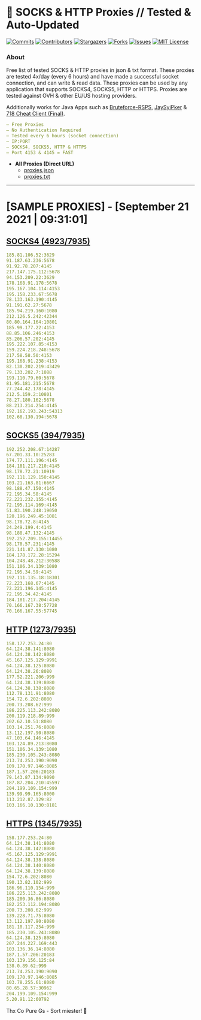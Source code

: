 <!-- MARKDOWN LINKS & IMAGES -->
<!-- https://www.markdownguide.org/basic-syntax/#reference-style-links -->
[contributors-shield]: https://img.shields.io/github/contributors/KaiBurton/free-proxies-autoupdated?style=for-the-badge
[contributors-url]: https://github.com/KaiBurton/free-proxies-autoupdated/graphs/contributors
[forks-shield]: https://img.shields.io/github/forks/KaiBurton/free-proxies-autoupdated?style=for-the-badge
[forks-url]: https://github.com/KaiBurton/free-proxies-autoupdated/network/members
[stars-shield]: https://img.shields.io/github/stars/KaiBurton/free-proxies-autoupdated?style=for-the-badge
[stars-url]: https://github.com/KaiBurton/free-proxies-autoupdated/stargazers
[issues-shield]: https://img.shields.io/github/issues/KaiBurton/free-proxies-autoupdated?style=for-the-badge
[issues-url]: https://github.com/KaiBurton/free-proxies-autoupdated/issues
[license-shield]: https://img.shields.io/github/license/KaiBurton/free-proxies-autoupdated?style=for-the-badge
[license-url]: https://github.com/KaiBurton/free-proxies-autoupdated/blob/main/LICENSE
[commit-shield]: https://img.shields.io/github/last-commit/KaiBurton/free-proxies-autoupdated?style=for-the-badge
[commit-url]: https://github.com/KaiBurton/free-proxies-autoupdated/commits/main

# 🎁 SOCKS & HTTP Proxies // Tested & Auto-Updated

[![Commits][commit-shield]][commit-url]
[![Contributors][contributors-shield]][contributors-url]
[![Stargazers][stars-shield]][stars-url]
[![Forks][forks-shield]][forks-url]
[![Issues][issues-shield]][issues-url]
[![MIT License][license-shield]][license-url]

### About
Free list of tested SOCKS & HTTP proxies in json & txt format. These proxies are tested 4x/day (every 6 hours) and have made a successful socket connection, and can write & read data. These proxies can be used by any application that supports SOCKS4, SOCKS5, HTTP or HTTPS. Proxies are tested against OVH & other EU/US hosting providers.

Additionally works for Java Apps such as [Bruteforce-RSPS](https://github.com/KaiBurton/Bruteforce-RSPS), [JaySyiPker](https://github.com/JayArrowz/JaySyiPker) & [718 Cheat Client (Final)](https://github.com/KaiBurton/718-Cheat-Client-Final). 

```yaml
— Free Proxies
— No Authentication Required
— Tested every 6 hours (socket connection)
— IP:PORT
— SOCKS4, SOCKS5, HTTP & HTTPS
— Port 4153 & 4145 = FAST
```

- **All Proxies (Direct URL)**
  - [proxies.json](https://raw.githubusercontent.com/KaiBurton/free-proxies-autoupdated/main/proxies.json)
  - [proxies.txt](https://raw.githubusercontent.com/KaiBurton/free-proxies-autoupdated/main/proxies.txt)

---

# [SAMPLE PROXIES] - [September 21 2021 | 09:31:01]

## [SOCKS4 (4923/7935)](https://raw.githubusercontent.com/KaiBurton/free-proxies-autoupdated/main/proxies-socks4.txt)
```yaml
185.81.106.52:3629
91.187.63.236:5678
91.92.78.207:4145
217.147.175.112:5678
94.153.209.22:3629
178.168.91.178:5678
195.167.104.114:4153
195.158.233.67:5678
78.133.163.190:4145
91.191.62.27:5678
185.94.219.160:1080
212.126.5.242:42344
80.80.164.164:10801
185.99.177.22:4153
88.85.106.246:4153
85.206.57.202:4145
195.222.107.85:4153
159.224.218.248:5678
217.58.58.50:4153
195.168.91.238:4153
82.130.202.219:43429
79.133.202.7:1088
193.110.79.60:5678
81.95.181.215:5678
77.244.42.178:4145
212.5.159.2:10801
78.27.180.162:5678
88.213.214.254:4145
192.162.193.243:54313
102.68.130.194:5678
```

## [SOCKS5 (394/7935)](https://raw.githubusercontent.com/KaiBurton/free-proxies-autoupdated/main/proxies-socks5.txt)
```yaml
192.252.208.67:14287
67.201.33.10:25283
174.77.111.196:4145
184.181.217.210:4145
98.178.72.21:10919
192.111.129.150:4145
103.21.163.81:6667
98.188.47.150:4145
72.195.34.58:4145
72.221.232.155:4145
72.195.114.169:4145
51.83.190.248:19050
120.196.249.45:1081
98.178.72.8:4145
24.249.199.4:4145
98.188.47.132:4145
192.252.209.155:14455
98.170.57.231:4145
221.141.87.130:1080
184.178.172.28:15294
104.248.48.212:30588
151.106.34.139:1080
72.195.34.59:4145
192.111.135.18:18301
72.223.168.67:4145
72.221.196.145:4145
72.195.34.42:4145
184.181.217.204:4145
70.166.167.38:57728
70.166.167.55:57745
```

## [HTTP (1273/7935)](https://raw.githubusercontent.com/KaiBurton/free-proxies-autoupdated/main/proxies-http.txt)
```yaml
158.177.253.24:80
64.124.38.141:8080
64.124.38.142:8080
45.167.125.129:9991
64.124.38.125:8080
64.124.38.26:8080
177.52.221.206:999
64.124.38.139:8080
64.124.38.138:8080
112.78.131.91:8080
154.72.6.202:8080
200.73.208.62:999
186.225.113.242:8080
200.119.218.89:999
202.62.10.51:8080
103.14.251.76:8080
13.112.197.90:8080
47.103.64.146:4145
103.124.89.213:8080
151.106.34.139:1080
185.230.105.243:8080
213.74.253.190:9090
109.170.97.146:8085
187.1.57.206:20183
79.143.87.134:9090
187.87.204.210:45597
204.199.109.154:999
139.99.99.165:8000
113.212.87.129:82
103.166.10.130:8181
```

## [HTTPS (1345/7935)](https://raw.githubusercontent.com/KaiBurton/free-proxies-autoupdated/main/proxies-https.txt)
```yaml
158.177.253.24:80
64.124.38.141:8080
64.124.38.142:8080
45.167.125.129:9991
64.124.38.138:8080
64.124.38.140:8080
64.124.38.139:8080
154.72.6.202:8080
190.13.82.102:999
186.96.110.154:999
186.225.113.242:8080
185.200.36.86:8080
182.253.112.194:8080
200.73.208.62:999
139.228.71.75:8080
13.112.197.90:8080
181.10.117.254:999
185.230.105.243:8080
64.124.38.125:8080
207.244.227.169:443
103.136.36.14:8080
187.1.57.206:20183
103.139.156.125:84
138.0.89.62:999
213.74.253.190:9090
109.170.97.146:8085
103.78.255.61:8080
80.65.28.57:30962
204.199.109.154:999
5.20.91.12:60792
```



Thx Co Pure Gs - Sort miester! 💟
